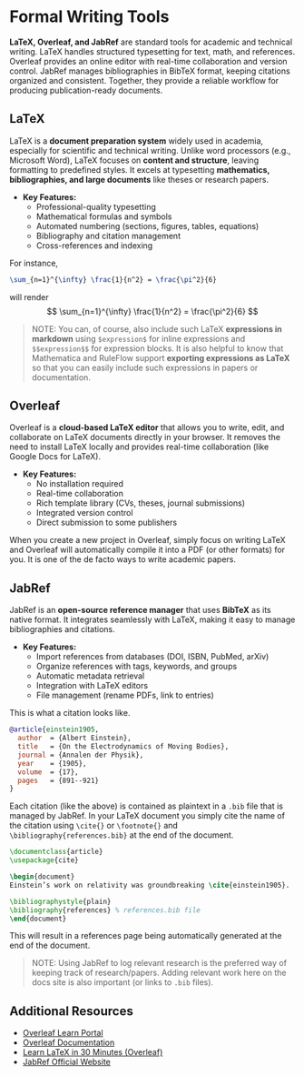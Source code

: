 # Formal Writing Tools
**LaTeX, Overleaf, and JabRef** are standard tools for academic and technical writing. LaTeX handles structured typesetting for text, math, and references. Overleaf provides an online editor with real-time collaboration and version control. JabRef manages bibliographies in BibTeX format, keeping citations organized and consistent. Together, they provide a reliable workflow for producing publication-ready documents.

## LaTeX
LaTeX is a **document preparation system** widely used in academia, especially for scientific and technical writing. Unlike word processors (e.g., Microsoft Word), LaTeX focuses on **content and structure**, leaving formatting to predefined styles. It excels at typesetting **mathematics, bibliographies, and large documents** like theses or research papers.

- **Key Features:**
    - Professional-quality typesetting
    - Mathematical formulas and symbols
    - Automated numbering (sections, figures, tables, equations)
    - Bibliography and citation management
    - Cross-references and indexing

For instance,
```latex
\sum_{n=1}^{\infty} \frac{1}{n^2} = \frac{\pi^2}{6}
```
will render
$$
\sum_{n=1}^{\infty} \frac{1}{n^2} = \frac{\pi^2}{6}
$$

> NOTE: You can, of course, also include such LaTeX **expressions in markdown** using `$expression$` for inline expressions and `$$expression$$` for expression blocks. It is also helpful to know that Mathematica and RuleFlow support **exporting expressions as LaTeX** so that you can easily include such expressions in papers or documentation.

## Overleaf
Overleaf is a **cloud-based LaTeX editor** that allows you to write, edit, and collaborate on LaTeX documents directly in your browser. It removes the need to install LaTeX locally and provides real-time collaboration (like Google Docs for LaTeX).

- **Key Features:**
    - No installation required
    - Real-time collaboration
    - Rich template library (CVs, theses, journal submissions)
    - Integrated version control
    - Direct submission to some publishers

When you create a new project in Overleaf, simply focus on writing LaTeX and Overleaf will automatically compile it into a PDF (or other formats) for you. It is one of the de facto ways to write academic papers.


## JabRef
JabRef is an **open-source reference manager** that uses **BibTeX** as its native format. It integrates seamlessly with LaTeX, making it easy to manage bibliographies and citations.

- **Key Features:**
    - Import references from databases (DOI, ISBN, PubMed, arXiv)
    - Organize references with tags, keywords, and groups
    - Automatic metadata retrieval
    - Integration with LaTeX editors
    - File management (rename PDFs, link to entries)

This is what a citation looks like.
```bibtex
@article{einstein1905,
  author  = {Albert Einstein},
  title   = {On the Electrodynamics of Moving Bodies},
  journal = {Annalen der Physik},
  year    = {1905},
  volume  = {17},
  pages   = {891--921}
}
```

Each citation (like the above) is contained as plaintext in a `.bib` file that is managed by JabRef. In your LaTeX document you simply cite the name of the citation using `\cite{}` or `\footnote{}` and `\bibliography{references.bib}` at the end of the document.
```latex
\documentclass{article}
\usepackage{cite}

\begin{document}
Einstein’s work on relativity was groundbreaking \cite{einstein1905}.

\bibliographystyle{plain}
\bibliography{references} % references.bib file
\end{document}
```
This will result in a references page being automatically generated at the end of the document.

> NOTE: Using JabRef to log relevant research is the preferred way of keeping track of research/papers. Adding relevant work here on the docs site is also important (or links to `.bib` files).

## Additional Resources
- [Overleaf Learn Portal](https://www.overleaf.com/learn)
- [Overleaf Documentation](https://docs.overleaf.com/)
- [Learn LaTeX in 30 Minutes (Overleaf)](https://www.overleaf.com/learn/latex/Learn_LaTeX_in_30_minutes)
- [JabRef Official Website](https://www.jabref.org/)
